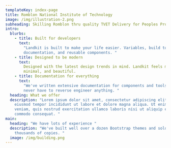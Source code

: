 ```yaml
---
templateKey: index-page
title: Romblon National Institute of Technology
image: /img/illustration-2.png
subheading: Skilling Romblon thru quality TVET Delivery for Peoples Prosperity
intro:
  blurbs:
    - title: Built for developers
      text:
        "Landkit is built to make your life easier. Variables, build tooling,
        documentation, and reusable components. "
    - title: Designed to be modern
      text:
        Designed with the latest design trends in mind. Landkit feels modern,
        minimal, and beautiful.
    - title: Documentation for everything
      text:
        "We've written extensive documentation for components and tools, so you
        never have to reverse engineer anything. "
  heading: What we offer
  description: "Lorem ipsum dolor sit amet, consectetur adipiscing elit, sed do
    eiusmod tempor incididunt ut labore et dolore magna aliqua. Ut enim ad minim
    veniam, quis nostrud exercitation ullamco laboris nisi ut aliquip ex ea
    commodo consequat. "
main:
  heading: "We have lots of experience "
  description: "We've built well over a dozen Bootstrap themes and sold tens of
    thousands of copies. "
  image: /img/building.png
---
```

